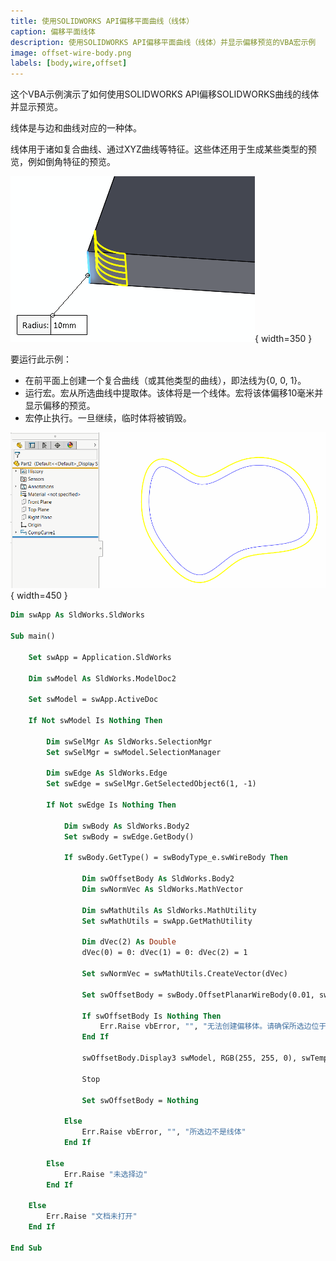 ```yaml
---
title: 使用SOLIDWORKS API偏移平面曲线（线体）
caption: 偏移平面线体
description: 使用SOLIDWORKS API偏移平面曲线（线体）并显示偏移预览的VBA宏示例
image: offset-wire-body.png
labels: [body,wire,offset]
---
```

这个VBA示例演示了如何使用SOLIDWORKS API偏移SOLIDWORKS曲线的线体并显示预览。

线体是与边和曲线对应的一种体。

线体用于诸如复合曲线、通过XYZ曲线等特征。这些体还用于生成某些类型的预览，例如倒角特征的预览。

![倒角预览](fillet-preview.png){ width=350 }

要运行此示例：

* 在前平面上创建一个复合曲线（或其他类型的曲线），即法线为{0, 0, 1}。
* 运行宏。宏从所选曲线中提取体。该体将是一个线体。宏将该体偏移10毫米并显示偏移的预览。
* 宏停止执行。一旦继续，临时体将被销毁。

![偏移线体](offset-wire-body.png){ width=450 }

~~~ vb
Dim swApp As SldWorks.SldWorks

Sub main()

    Set swApp = Application.SldWorks
    
    Dim swModel As SldWorks.ModelDoc2
    
    Set swModel = swApp.ActiveDoc
    
    If Not swModel Is Nothing Then
        
        Dim swSelMgr As SldWorks.SelectionMgr
        Set swSelMgr = swModel.SelectionManager
        
        Dim swEdge As SldWorks.Edge
        Set swEdge = swSelMgr.GetSelectedObject6(1, -1)
        
        If Not swEdge Is Nothing Then
        
            Dim swBody As SldWorks.Body2
            Set swBody = swEdge.GetBody()
            
            If swBody.GetType() = swBodyType_e.swWireBody Then
                
                Dim swOffsetBody As SldWorks.Body2
                Dim swNormVec As SldWorks.MathVector
                
                Dim swMathUtils As SldWorks.MathUtility
                Set swMathUtils = swApp.GetMathUtility
                
                Dim dVec(2) As Double
                dVec(0) = 0: dVec(1) = 0: dVec(2) = 1
                
                Set swNormVec = swMathUtils.CreateVector(dVec)
                
                Set swOffsetBody = swBody.OffsetPlanarWireBody(0.01, swNormVec, swOffsetPlanarWireBodyOptions_e.swOffsetPlanarWireBodyOptions_GapFillExtend)
                
                If swOffsetBody Is Nothing Then
                    Err.Raise vbError, "", "无法创建偏移体。请确保所选边位于具有在dVec变量中指定的法线的平面上"
                End If
                
                swOffsetBody.Display3 swModel, RGB(255, 255, 0), swTempBodySelectOptions_e.swTempBodySelectOptionNone
                
                Stop
                
                Set swOffsetBody = Nothing
                
            Else
                Err.Raise vbError, "", "所选边不是线体"
            End If
        
        Else
            Err.Raise "未选择边"
        End If
        
    Else
        Err.Raise "文档未打开"
    End If
    
End Sub
~~~
